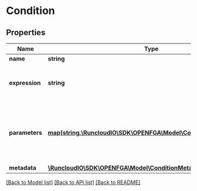# Condition

## Properties
Name | Type | Description | Notes
------------ | ------------- | ------------- | -------------
**name** | **string** |  | 
**expression** | **string** | A Google CEL expression, expressed as a string. | 
**parameters** | [**map[string,\RuncloudIO\SDK\OPENFGA\Model\ConditionParamTypeRef]**](ConditionParamTypeRef.md) | A map of parameter names to the parameter&#x27;s defined type reference. | [optional] 
**metadata** | [**\RuncloudIO\SDK\OPENFGA\Model\ConditionMetadata**](ConditionMetadata.md) |  | [optional] 

[[Back to Model list]](../../README.md#documentation-for-models) [[Back to API list]](../../README.md#documentation-for-api-endpoints) [[Back to README]](../../README.md)


